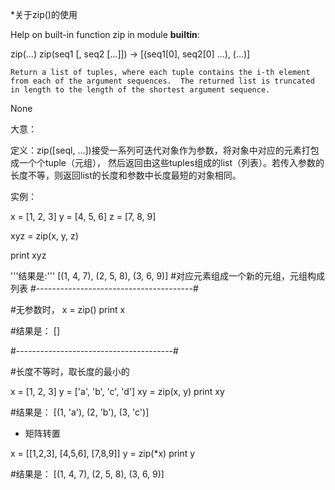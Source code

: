 *关于zip()的使用

 Help on built-in function zip in module __builtin__:

 zip(...)
    zip(seq1 [, seq2 [...]]) -> [(seq1[0], seq2[0] ...), (...)]

    Return a list of tuples, where each tuple contains the i-th element
    from each of the argument sequences.  The returned list is truncated
    in length to the length of the shortest argument sequence.
 None
 
 大意：
 
 定义：zip([seql, …])接受一系列可迭代对象作为参数，将对象中对应的元素打包成一个个tuple（元组），
 然后返回由这些tuples组成的list（列表）。若传入参数的长度不等，则返回list的长度和参数中长度最短的对象相同。
 
 实例：
 
 x = [1, 2, 3]
 y = [4, 5, 6]
 z = [7, 8, 9]

 xyz = zip(x, y, z)

 print xyz

 '''结果是:'''
 [(1, 4, 7), (2, 5, 8), (3, 6, 9)]
 #对应元素组成一个新的元组，元组构成列表
 #---------------------------------------#

 #无参数时，
 x = zip()
 print x

 #结果是：
 []

 #---------------------------------------#

 #长度不等时，取长度的最小的

 x = [1, 2, 3]
 y = ['a', 'b', 'c', 'd']
 xy = zip(x, y)
 print xy

 #结果是：
 [(1, 'a'), (2, 'b'), (3, 'c')]
 
* 矩阵转置

 x = [[1,2,3],
     [4,5,6],
     [7,8,9]]
 y = zip(*x)
 print y

 #结果是：
 [(1, 4, 7), (2, 5, 8), (3, 6, 9)]


 

 
